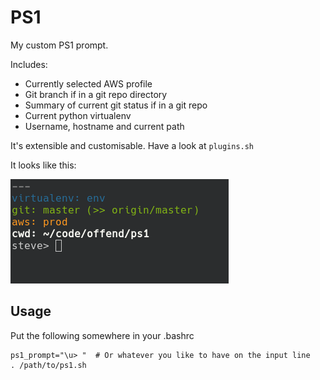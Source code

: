 # PS1

My custom PS1 prompt.

Includes:
* Currently selected AWS profile
* Git branch if in a git repo directory
* Summary of current git status if in a git repo
* Current python virtualenv
* Username, hostname and current path

It's extensible and customisable. Have a look at `plugins.sh`

It looks like this:

![screenshot](screenshot.png)

## Usage

Put the following somewhere in your .bashrc

    ps1_prompt="\u> "  # Or whatever you like to have on the input line
    . /path/to/ps1.sh
